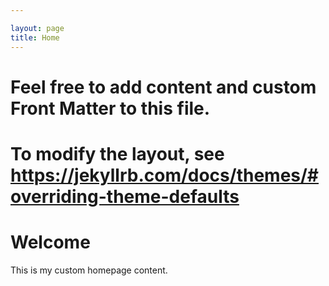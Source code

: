 ```yaml
---

layout: page
title: Home
---
```

# Feel free to add content and custom Front Matter to this file.
# To modify the layout, see https://jekyllrb.com/docs/themes/#overriding-theme-defaults

# Welcome

This is my custom homepage content.